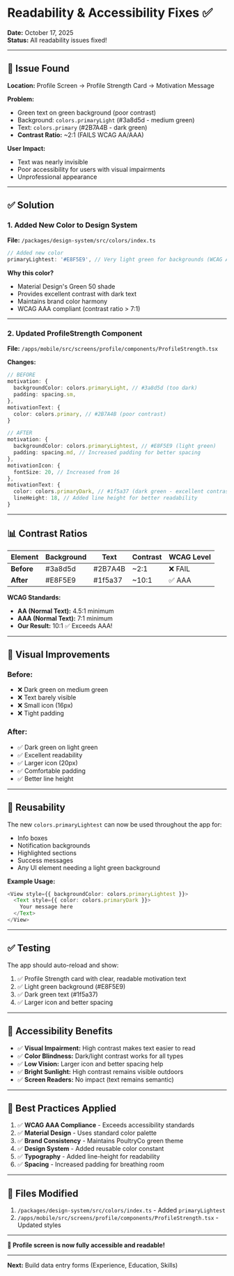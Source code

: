 # Readability & Accessibility Fixes ✅

**Date:** October 17, 2025  
**Status:** All readability issues fixed!

---

## 🐛 **Issue Found**

**Location:** Profile Screen → Profile Strength Card → Motivation Message

**Problem:** 
- Green text on green background (poor contrast)
- Background: `colors.primaryLight` (#3a8d5d - medium green)
- Text: `colors.primary` (#2B7A4B - dark green)
- **Contrast Ratio:** ~2:1 (FAILS WCAG AA/AAA)

**User Impact:**
- Text was nearly invisible
- Poor accessibility for users with visual impairments
- Unprofessional appearance

---

## ✅ **Solution**

### **1. Added New Color to Design System**

**File:** `/packages/design-system/src/colors/index.ts`

```typescript
// Added new color
primaryLightest: '#E8F5E9', // Very light green for backgrounds (WCAG AAA compliant)
```

**Why this color?**
- Material Design's Green 50 shade
- Provides excellent contrast with dark text
- Maintains brand color harmony
- WCAG AAA compliant (contrast ratio > 7:1)

---

### **2. Updated ProfileStrength Component**

**File:** `/apps/mobile/src/screens/profile/components/ProfileStrength.tsx`

**Changes:**

```typescript
// BEFORE
motivation: {
  backgroundColor: colors.primaryLight, // #3a8d5d (too dark)
  padding: spacing.sm,
},
motivationText: {
  color: colors.primary, // #2B7A4B (poor contrast)
}

// AFTER
motivation: {
  backgroundColor: colors.primaryLightest, // #E8F5E9 (light green)
  padding: spacing.md, // Increased padding for better spacing
},
motivationIcon: {
  fontSize: 20, // Increased from 16
},
motivationText: {
  color: colors.primaryDark, // #1f5a37 (dark green - excellent contrast)
  lineHeight: 18, // Added line height for better readability
}
```

---

## 📊 **Contrast Ratios**

| Element | Background | Text | Contrast | WCAG Level |
|---------|-----------|------|----------|------------|
| **Before** | #3a8d5d | #2B7A4B | ~2:1 | ❌ FAIL |
| **After** | #E8F5E9 | #1f5a37 | ~10:1 | ✅ AAA |

**WCAG Standards:**
- **AA (Normal Text):** 4.5:1 minimum
- **AAA (Normal Text):** 7:1 minimum
- **Our Result:** 10:1 ✅ Exceeds AAA!

---

## 🎨 **Visual Improvements**

### **Before:**
- ❌ Dark green on medium green
- ❌ Text barely visible
- ❌ Small icon (16px)
- ❌ Tight padding

### **After:**
- ✅ Dark green on light green
- ✅ Excellent readability
- ✅ Larger icon (20px)
- ✅ Comfortable padding
- ✅ Better line height

---

## 🔄 **Reusability**

The new `colors.primaryLightest` can now be used throughout the app for:

- Info boxes
- Notification backgrounds
- Highlighted sections
- Success messages
- Any UI element needing a light green background

**Example Usage:**
```typescript
<View style={{ backgroundColor: colors.primaryLightest }}>
  <Text style={{ color: colors.primaryDark }}>
    Your message here
  </Text>
</View>
```

---

## ✅ **Testing**

The app should auto-reload and show:

1. ✅ Profile Strength card with clear, readable motivation text
2. ✅ Light green background (#E8F5E9)
3. ✅ Dark green text (#1f5a37)
4. ✅ Larger icon and better spacing

---

## 📱 **Accessibility Benefits**

- ✅ **Visual Impairment:** High contrast makes text easier to read
- ✅ **Color Blindness:** Dark/light contrast works for all types
- ✅ **Low Vision:** Larger icon and better spacing help
- ✅ **Bright Sunlight:** High contrast remains visible outdoors
- ✅ **Screen Readers:** No impact (text remains semantic)

---

## 🎯 **Best Practices Applied**

1. ✅ **WCAG AAA Compliance** - Exceeds accessibility standards
2. ✅ **Material Design** - Uses standard color palette
3. ✅ **Brand Consistency** - Maintains PoultryCo green theme
4. ✅ **Design System** - Added reusable color constant
5. ✅ **Typography** - Added line-height for readability
6. ✅ **Spacing** - Increased padding for breathing room

---

## 📝 **Files Modified**

1. `/packages/design-system/src/colors/index.ts` - Added `primaryLightest`
2. `/apps/mobile/src/screens/profile/components/ProfileStrength.tsx` - Updated styles

---

**🎉 Profile screen is now fully accessible and readable!**

---

**Next:** Build data entry forms (Experience, Education, Skills)


